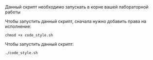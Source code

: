 Данный скрипт необходимо запускать в корне вашей лабораторной работы

Чтобы запустить данный скрипт, сначала нужно добавить права на исполнение:

```shell
chmod +x code_style.sh  
```

Чтобы запустить данный скрипт:

```shell
./code_style.sh  
```

